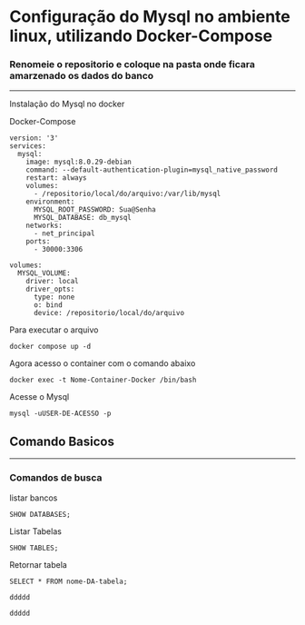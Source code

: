 <h1>Configuração do Mysql no ambiente linux, utilizando Docker-Compose</h1>

<h3>Renomeie o repositorio e coloque na pasta onde ficara amarzenado os dados do banco</h3>
<hr>
Instalação do Mysql no docker

Docker-Compose
```
version: '3'
services:
  mysql:
    image: mysql:8.0.29-debian
    command: --default-authentication-plugin=mysql_native_password
    restart: always
    volumes:
      - /repositorio/local/do/arquivo:/var/lib/mysql
    environment:
      MYSQL_ROOT_PASSWORD: Sua@Senha
      MYSQL_DATABASE: db_mysql
    networks:
      - net_principal
    ports:
      - 30000:3306

volumes:
  MYSQL_VOLUME:
    driver: local
    driver_opts:
      type: none
      o: bind
      device: /repositorio/local/do/arquivo
```
Para executar o arquivo

```
docker compose up -d
```
Agora acesso o container com o comando abaixo
```
docker exec -t Nome-Container-Docker /bin/bash
```
Acesse o Mysql
```
mysql -uUSER-DE-ACESSO -p
```

<h2>Comando Basicos</h2>
<hr>
<h3>Comandos de busca</h3>
listar bancos

```
SHOW DATABASES;
```
Listar Tabelas
```
SHOW TABLES;
```
Retornar tabela
```
SELECT * FROM nome-DA-tabela;
```

```
ddddd
```

```
ddddd
```
